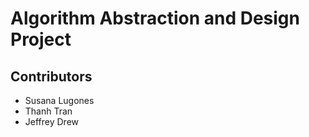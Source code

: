 # Algorithm Abstraction and Design Project

## Contributors
 - Susana Lugones
 - Thanh Tran
 - Jeffrey Drew